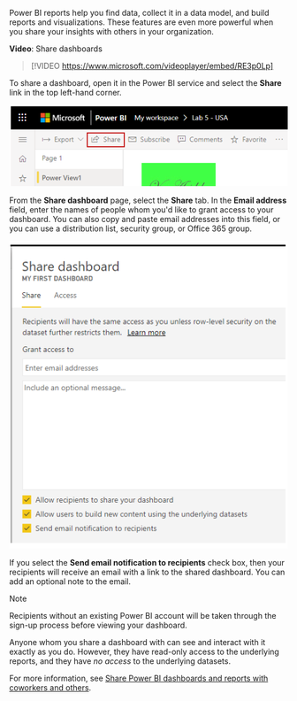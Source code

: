 Power BI reports help you find data, collect it in a data model, and build reports and visualizations. These features are even more powerful when you share your insights with others in your organization.

**Video**: Share dashboards
> [!VIDEO https://www.microsoft.com/videoplayer/embed/RE3p0Lp]

To share a dashboard, open it in the Power BI service and select the **Share** link in the top left-hand corner.

![Screenshot of the "Share" link in the Power BI service.](../media/06-power-bi-share.png)

From the **Share dashboard** page, select the **Share** tab. In the **Email address** field, enter the names of people whom you'd like to grant access to your dashboard. You can also copy and paste email addresses into this field, or you can use a distribution list, security group, or Office 365 group.

![Screenshot of the "Share dashboard" dialog.](../media/06-power-bi-share-dashboard.png)

If you select the **Send email notification to recipients** check box, then your recipients will receive an email with a link to the shared dashboard. You can add an optional note to the email.

> [!NOTE]
> Recipients without an existing Power BI account will be taken through the sign-up process before viewing your dashboard.
> 
> 

Anyone whom you share a dashboard with can see and interact with it exactly as you do. However, they have read-only access to the underlying reports, and they have *no access* to the underlying datasets.


For more information, see [Share Power BI dashboards and reports with coworkers and others](https://docs.microsoft.com/power-bi/service-share-dashboards/?azure-portal=true).
